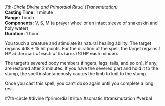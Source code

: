 *7th-Circle Divine and Primordial Ritual (Transmutation)*  
**Casting Time:** 1 minute  
**Range:** Touch  
**Components:** V, S, M (a prayer wheel or an intact sleeve of snakeskin and holy water)  
**Duration:** 1 hour

You touch a creature and stimulate its natural healing ability. The target regains 4d8 + 15 hit points. For the duration of the spell, the target regains 1 HP at the start of each of its turns (10 HP each minute).

The target’s severed body members (fingers, legs, tails, and so on), if any, are restored after 2 minutes. If you have the severed part and hold it to the stump, the spell instantaneously causes the limb to knit to the stump.

Once you cast this spell, you can’t do so again until you complete a long rest.

#7th-circle #divine #primordial #ritual #somatic #transmutation #verbal

